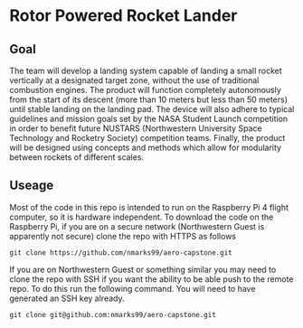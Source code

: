 # Rotor Powered Rocket Lander

## Goal
The team will develop a landing system capable of landing a small rocket vertically at a designated target zone, without the use of traditional combustion engines.
The product will function completely autonomously from the start of its descent (more than 10 meters but less than 50 meters) until stable landing on the landing 
pad. The device will also adhere to typical guidelines and mission goals set by the NASA Student Launch competition in order to benefit future NUSTARS (Northwestern 
University Space Technology and Rocketry Society) competition teams. Finally, the product will be designed using concepts and methods which allow for modularity 
between rockets of different scales.

## Useage
Most of the code in this repo is intended to run on the Raspberry Pi 4 flight computer, so it is hardware independent. To download the code on the Raspberry Pi, 
if you are on a secure network (Northwestern Guest is apparently not secure) clone the repo with HTTPS as follows
```
git clone https://github.com/nmarks99/aero-capstone.git
```
If you are on Northwestern Guest or something similar you may need to clone the repo with SSH if you want the ability to be able push to the remote repo. To do 
this run the following command. You will need to have generated an SSH key already.
```
git clone git@github.com:nmarks99/aero-capstone.git
```
